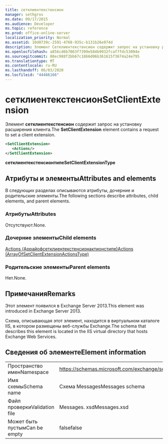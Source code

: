 ```yaml
---
title: сетклиентекстенсион
manager: sethgros
ms.date: 09/17/2015
ms.audience: Developer
ms.topic: reference
ms.prod: office-online-server
localization_priority: Normal
ms.assetid: 10d0739c-2591-4768-935c-b131b26e974d
description: Элемент Сетклиентекстенсион содержит запрос на установку расширения клиента.
ms.openlocfilehash: a856cd6b7063f7399e584b9932fcaf7fdc53094e
ms.sourcegitcommit: 88ec988f2bb67c1866d06b361615f3674a24e795
ms.translationtype: MT
ms.contentlocale: ru-RU
ms.lasthandoff: 06/03/2020
ms.locfileid: "44466166"
---
```

# <a name="setclientextension"></a><span data-ttu-id="3fb84-103">сетклиентекстенсион</span><span class="sxs-lookup"><span data-stu-id="3fb84-103">SetClientExtension</span></span>

<span data-ttu-id="3fb84-104">Элемент **сетклиентекстенсион** содержит запрос на установку расширения клиента.</span><span class="sxs-lookup"><span data-stu-id="3fb84-104">The **SetClientExtension** element contains a request to set a client extension.</span></span> 
  
```XML
<SetClientExtension>
   <Actions/>
</SetClientExtension>
```

 <span data-ttu-id="3fb84-105">**сетклиентекстенсионтипе**</span><span class="sxs-lookup"><span data-stu-id="3fb84-105">**SetClientExtensionType**</span></span>
## <a name="attributes-and-elements"></a><span data-ttu-id="3fb84-106">Атрибуты и элементы</span><span class="sxs-lookup"><span data-stu-id="3fb84-106">Attributes and elements</span></span>

<span data-ttu-id="3fb84-107">В следующих разделах описываются атрибуты, дочерние и родительские элементы.</span><span class="sxs-lookup"><span data-stu-id="3fb84-107">The following sections describe attributes, child elements, and parent elements.</span></span>
  
### <a name="attributes"></a><span data-ttu-id="3fb84-108">Атрибуты</span><span class="sxs-lookup"><span data-stu-id="3fb84-108">Attributes</span></span>

<span data-ttu-id="3fb84-109">Отсутствуют.</span><span class="sxs-lookup"><span data-stu-id="3fb84-109">None.</span></span>
  
### <a name="child-elements"></a><span data-ttu-id="3fb84-110">Дочерние элементы</span><span class="sxs-lookup"><span data-stu-id="3fb84-110">Child elements</span></span>

[<span data-ttu-id="3fb84-111">Actions (Аррайофсетклиентекстенсионактионстипе)</span><span class="sxs-lookup"><span data-stu-id="3fb84-111">Actions (ArrayOfSetClientExtensionActionsType)</span></span>](actions-arrayofsetclientextensionactionstype.md)
  
### <a name="parent-elements"></a><span data-ttu-id="3fb84-112">Родительские элементы</span><span class="sxs-lookup"><span data-stu-id="3fb84-112">Parent elements</span></span>

<span data-ttu-id="3fb84-113">Нет.</span><span class="sxs-lookup"><span data-stu-id="3fb84-113">None.</span></span>
  
## <a name="remarks"></a><span data-ttu-id="3fb84-114">Примечания</span><span class="sxs-lookup"><span data-stu-id="3fb84-114">Remarks</span></span>

<span data-ttu-id="3fb84-115">Этот элемент появился в Exchange Server 2013.</span><span class="sxs-lookup"><span data-stu-id="3fb84-115">This element was introduced in Exchange Server 2013.</span></span>
  
<span data-ttu-id="3fb84-116">Схема, описывающая этот элемент, находится в виртуальном каталоге IIS, в котором размещены веб-службы Exchange.</span><span class="sxs-lookup"><span data-stu-id="3fb84-116">The schema that describes this element is located in the IIS virtual directory that hosts Exchange Web Services.</span></span>
  
## <a name="element-information"></a><span data-ttu-id="3fb84-117">Сведения об элементе</span><span class="sxs-lookup"><span data-stu-id="3fb84-117">Element information</span></span>

|||
|:-----|:-----|
|<span data-ttu-id="3fb84-118">Пространство имен</span><span class="sxs-lookup"><span data-stu-id="3fb84-118">Namespace</span></span>  <br/> |https://schemas.microsoft.com/exchange/services/2006/messages  <br/> |
|<span data-ttu-id="3fb84-119">Имя схемы</span><span class="sxs-lookup"><span data-stu-id="3fb84-119">Schema name</span></span>  <br/> |<span data-ttu-id="3fb84-120">Схема Messages</span><span class="sxs-lookup"><span data-stu-id="3fb84-120">Messages schema</span></span>  <br/> |
|<span data-ttu-id="3fb84-121">Файл проверки</span><span class="sxs-lookup"><span data-stu-id="3fb84-121">Validation file</span></span>  <br/> |<span data-ttu-id="3fb84-122">Messages. xsd</span><span class="sxs-lookup"><span data-stu-id="3fb84-122">Messages.xsd</span></span>  <br/> |
|<span data-ttu-id="3fb84-123">Может быть пустым</span><span class="sxs-lookup"><span data-stu-id="3fb84-123">Can be empty</span></span>  <br/> |<span data-ttu-id="3fb84-124">false</span><span class="sxs-lookup"><span data-stu-id="3fb84-124">false</span></span>  <br/> |
   

